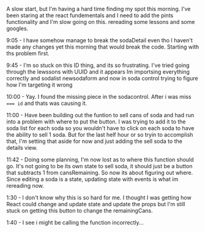 A slow start, but I'm having a hard time finding my spot this morning. I've been staring at the react fundementals and I need to add the pints functionality and I'm slow going on this.
rereading some lessons and some googles.

9:05 - I have somehow manage to break the sodaDetail even tho I haven't made any changes yet this morning that would break the code. Starting with ths problem first.

9:45 - I'm so stuck on this ID thing, and its so frustrating. I've tried going through the lewssons with UUID and it appears Im importsing everything correctly and sodalist newsodaform and now in soda control trying to figure how I'm targeting it wrong

10:00 - Yay. I found the missing piece in the sodacontrol. After i was miss ` === id` and thats was causing it.

11:00 - Have been building out the funtion to sell cans of soda and had run into a problem with where to put the button. I was trying to add it to the soda list for each soda so you wouldn't have to click on each soda to have the ability to sell 1 soda. But for the last helf hour or so tryin to accomplish that, I'm setting that aside for now and just adding the sell soda to the details view.

11:42 - Doing some planning, I'm now lost as to where this function should go. It's not going to be its own state to sell soda, it should just be a button that subtracts 1 from cansRemaining. So now its about figuring out where. Since editing a soda is a state, updating state with events is what im rereading now.

1:30 - I don't know why this is so hard for me. I thought I was getting how React could change and update state and update the props but I'm still stuck on getting this button to change the remainingCans.

1:40 - I see i might be calling the function incorrectly...